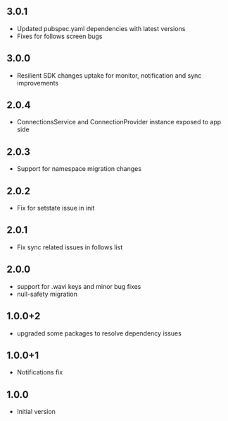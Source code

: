 ## 3.0.1
- Updated pubspec.yaml dependencies with latest versions
- Fixes for follows screen bugs
## 3.0.0
- Resilient SDK changes uptake for monitor, notification and sync improvements
## 2.0.4
- ConnectionsService and ConnectionProvider instance exposed to app side
## 2.0.3
- Support for namespace migration changes
## 2.0.2
- Fix for setstate issue in init
## 2.0.1
- Fix sync related issues in follows list
## 2.0.0
- support for .wavi keys and minor bug fixes
- null-safety migration
## 1.0.0+2
- upgraded some packages to resolve dependency issues
## 1.0.0+1
- Notifications fix
## 1.0.0
- Initial version






